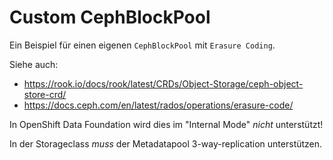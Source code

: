 # Custom CephBlockPool

Ein Beispiel für einen eigenen ```CephBlockPool``` mit ```Erasure Coding```.

Siehe auch:
- https://rook.io/docs/rook/latest/CRDs/Object-Storage/ceph-object-store-crd/
- https://docs.ceph.com/en/latest/rados/operations/erasure-code/

In OpenShift Data Foundation wird dies im "Internal Mode" _nicht_ unterstützt!

In der Storageclass _muss_ der Metadatapool 3-way-replication unterstützen.